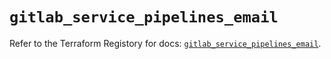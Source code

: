# `gitlab_service_pipelines_email`

Refer to the Terraform Registory for docs: [`gitlab_service_pipelines_email`](https://registry.terraform.io/providers/gitlabhq/gitlab/16.1.0/docs/resources/service_pipelines_email).
